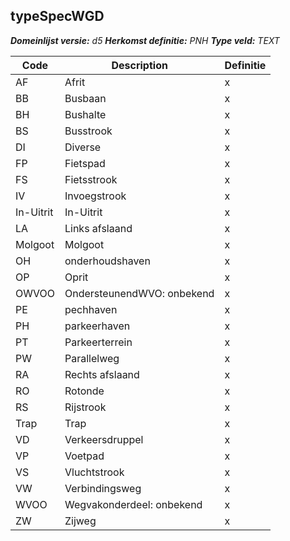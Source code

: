 ﻿## typeSpecWGD

*__Domeinlijst versie:__ d5*
*__Herkomst definitie:__ PNH*
*__Type veld:__ TEXT*

|__Code__ |__Description__ |__Definitie__	|
|	---	|	---	|   ---	| 
| AF | Afrit | x |
| BB | Busbaan | x |
| BH | Bushalte | x |
| BS | Busstrook | x |
| DI | Diverse | x |
| FP | Fietspad | x |
| FS | Fietsstrook | x |
| IV | Invoegstrook | x |
| In-Uitrit | In-Uitrit | x |
| LA | Links afslaand | x |
| Molgoot | Molgoot | x |
| OH | onderhoudshaven | x |
| OP | Oprit | x |
| OWVOO | OndersteunendWVO: onbekend | x |
| PE | pechhaven | x |
| PH | parkeerhaven | x |
| PT | Parkeerterrein | x |
| PW | Parallelweg | x |
| RA | Rechts afslaand | x |
| RO | Rotonde | x |
| RS | Rijstrook | x |
| Trap | Trap | x |
| VD | Verkeersdruppel | x |
| VP | Voetpad | x |
| VS | Vluchtstrook | x |
| VW | Verbindingsweg | x |
| WVOO | Wegvakonderdeel: onbekend | x |
| ZW | Zijweg | x |
